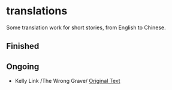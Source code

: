 # translations
Some translation work for short stories, from English to Chinese.

## Finished

## Ongoing
- Kelly Link /The Wrong Grave/ [Original Text](http://kellylink.net/books/pretty-monsters/the-wrong-grave)
